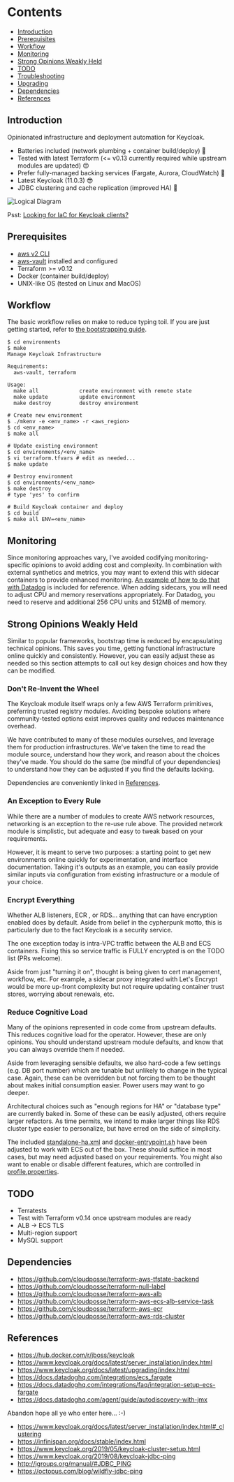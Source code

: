 # Contents

- [Introduction](#introduction)
- [Prerequisites](#prerequisites)
- [Workflow](#workflow)
- [Monitoring](#monitoring)
- [Strong Opinions Weakly Held](#strong-opinions-weakly-held)
- [TODO](#todo)
- [Troubleshooting]()
- [Upgrading]()
- [Dependencies](#dependencies)
- [References](#references)

## Introduction

Opinionated infrastructure and deployment automation for Keycloak.

- Batteries included (network plumbing + container build/deploy) 🚀
- Tested with latest Terraform (<= v0.13 currently required while upstream modules are updated) 😍
- Prefer fully-managed backing services (Fargate, Aurora, CloudWatch) 🥱
- Latest Keycloak (11.0.3) 😎
- JDBC clustering and cache replication (improved HA) 🤙

![Logical Diagram](https://github.com/deadlysyn/terraform-keycloak-aws/raw/master/assets/keycloak.png "Logical Diagram")

Psst: [Looking for IaC for Keycloak clients?](https://github.com/deadlysyn/keycloakinator)

## Prerequisites

- [aws v2 CLI](https://docs.aws.amazon.com/cli/latest/userguide/install-cliv2.html)
- [aws-vault](https://github.com/99designs/aws-vault) installed and configured
- Terraform >= v0.12
- Docker (container build/deploy)
- UNIX-like OS (tested on Linux and MacOS)

## Workflow

The basic workflow relies on make to reduce typing toil.
If you are just getting started, refer to [the bootstrapping guide]().

```console
$ cd environments
$ make
Manage Keycloak Infrastructure

Requirements:
  aws-vault, terraform

Usage:
  make all             create environment with remote state
  make update          update environment
  make destroy         destroy environment

# Create new environment
$ ./mkenv -e <env_name> -r <aws_region>
$ cd <env_name>
$ make all

# Update existing environment
$ cd environments/<env_name>
$ vi terraform.tfvars # edit as needed...
$ make update

# Destroy environment
$ cd environments/<env_name>
$ make destroy
# type 'yes' to confirm

# Build Keycloak container and deploy
$ cd build
$ make all ENV=<env_name>
```

## Monitoring

Since monitoring approaches vary, I've avoided codifying monitoring-specific opinions
to avoid adding cost and complexity. In combination with external synthetics and
metrics, you may want to extend this with sidecar containers to provide enhanced
monitoring. [An example of how to do that with Datadog]()
is included for reference. When adding sidecars, you will need to adjust CPU and
memory reservations appropriately. For Datadog, you need to reserve and additional
256 CPU units and 512MB of memory.

## Strong Opinions Weakly Held

Similar to popular frameworks, bootstrap time is reduced by encapsulating technical opinions.
This saves you time, getting functional infrastructure online quickly and consistently.
However, you can easily adjust these as needed so this section attempts to call out key
design choices and how they can be modified.

### Don't Re-Invent the Wheel

The Keycloak module itself wraps only a few AWS Terraform primitives, preferring
trusted registry modules. Avoiding bespoke solutions where community-tested options
exist improves quality and reduces maintenance overhead.

We have contributed to many of these modules ourselves, and leverage them for
production infrastructures. We've taken the time to read the module source,
understand how they work, and reason about the choices they've made. You should do the
same (be mindful of your dependencies) to understand how they can be adjusted
if you find the defaults lacking.

Dependencies are conveniently linked in [References]().

### An Exception to Every Rule

While there are a number of modules to create AWS network resources, networking
is an exception to the re-use rule above. The provided network module
is simplistic, but adequate and easy to tweak based on your requirements.

However, it is meant to serve two purposes: a starting point to get new environments
online quickly for experimentation, and interface documentation.
Taking it's outputs as an example, you can easily provide similar inputs
via configuration from existing infrastructure or a module of your choice.

### Encrypt Everything

Whether ALB listeners, ECR , or RDS... anything that can have encryption
enabled does by default. Aside from belief in the cypherpunk motto,
this is particularly due to the fact Keycloak is a security service.

The one exception today is intra-VPC traffic between the ALB and ECS containers.
Fixing this so service traffic is FULLY encrypted is on the TODO list (PRs welcome).

Aside from just "turning it on", thought is being given to cert management,
workflow, etc. For example, a sidecar proxy integrated with Let's Encrypt
would be more up-front complexity but not require updating container trust
stores, worrying about renewals, etc.

### Reduce Cognitive Load

Many of the opinions represented in code come from upstream defaults.
This reduces cognitive load for the operator. However, these are
only opinions. You should understand upstream module defaults, and
know that you can always override them if needed.

Aside from leveraging sensible defaults, we also hard-code
a few settings (e.g. DB port number) which are tunable but unlikely
to change in the typical case. Again, these can be overridden but
not forcing them to be thought about makes initial consumption
easier. Power users may want to go deeper.

Architectural choices such as "enough regions for HA"
or "database type" are currently baked in. Some of these can be easily
adjusted, others require larger refactors. As time permits, we
intend to make larger things like RDS cluster type easier to personalize,
but have erred on the side of simplicity.

The included [standalone-ha.xml]()
and
[docker-entrypoint.sh]()
have been adjusted to work with ECS out of the box. These should suffice
in most cases, but may need adjusted based on your requirements.
You might also want to enable or disable different features, which
are controlled in
[profile.properties]().

## TODO

- Terratests
- Test with Terraform v0.14 once upstream modules are ready
- ALB -> ECS TLS
- Multi-region support
- MySQL support

## Dependencies

- https://github.com/cloudposse/terraform-aws-tfstate-backend
- https://github.com/cloudposse/terraform-null-label
- https://github.com/cloudposse/terraform-aws-alb
- https://github.com/cloudposse/terraform-aws-ecs-alb-service-task
- https://github.com/cloudposse/terraform-aws-ecr
- https://github.com/cloudposse/terraform-aws-rds-cluster

## References

- https://hub.docker.com/r/jboss/keycloak
- https://www.keycloak.org/docs/latest/server_installation/index.html
- https://www.keycloak.org/docs/latest/upgrading/index.html
- https://docs.datadoghq.com/integrations/ecs_fargate
- https://docs.datadoghq.com/integrations/faq/integration-setup-ecs-fargate
- https://docs.datadoghq.com/agent/guide/autodiscovery-with-jmx

Abandon hope all ye who enter here... :-)

- https://www.keycloak.org/docs/latest/server_installation/index.html#_clustering
- https://infinispan.org/docs/stable/index.html
- https://www.keycloak.org/2019/05/keycloak-cluster-setup.html
- https://www.keycloak.org/2019/08/keycloak-jdbc-ping
- http://jgroups.org/manual/#JDBC_PING
- https://octopus.com/blog/wildfly-jdbc-ping
